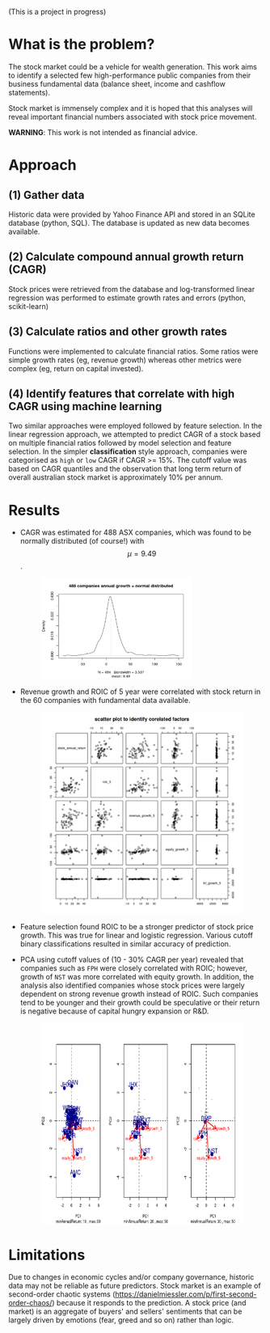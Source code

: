 (This is a project in progress)

# What is the problem?
The stock market could be a vehicle for wealth generation. This work aims to identify a selected few high-performance public companies from their business fundamental data (balance sheet, income and cashflow statements). 

Stock market is immensely complex and it is hoped that this analyses will reveal important financial numbers associated with stock price movement. 

**WARNING**: This work is not intended as financial advice. 

# Approach
## (1) Gather data
Historic data were provided by Yahoo Finance API and stored in an SQLite database (python, SQL). The database is updated as new data becomes available.

## (2) Calculate compound annual growth return (CAGR) 
Stock prices were retrieved from the database and log-transformed linear regression was performed to estimate growth rates and errors (python, scikit-learn)

## (3) Calculate ratios and other growth rates
Functions were implemented to calculate financial ratios. Some ratios were simple growth rates (eg, revenue growth) whereas other metrics were complex (eg, return on capital invested).

## (4) Identify features that correlate with high CAGR using machine learning
Two similar approaches were employed followed by feature selection. In the linear regression approach, we attempted to predict CAGR of a stock based on multiple financial ratios followed by model selection and feature selection. In the simpler **classification** style approach, companies were categorised as `high` or `low` CAGR if CAGR >= 15%. The cutoff value was based on CAGR quantiles and the observation that long term return of overall australian stock market is approximately 10% per annum. 

# Results
- CAGR was estimated for 488 ASX companies, which was found to be normally distributed (of course!) with $$\mu = 9.49 $$. 
  
  <figure>
    <img src="https://github.com/jsha129/asx_stocks/blob/main/download1.png", alt="drawing" width="300", height = "200" />
  </figure>

- Revenue growth and ROIC of 5 year were correlated with stock return in the 60 companies with fundamental data available. 
    <figure>
    <img src="https://github.com/jsha129/asx_stocks/blob/main/download2.png", alt="drawing" width="400", height = "400" />
  </figure>
- Feature selection found ROIC to be a stronger predictor of stock price growth. This was true for linear and logistic regression. Various cutoff binary classifications resulted in similar accuracy of prediction.
- PCA using cutoff values of (10 - 30% CAGR per year) revealed that companies such as `FPH` were closely correlated with ROIC; however, growth of `NST` was more correlated with equity growth. In addition, the analysis also identified companies whose stock prices were largely dependent on strong revenue growth instead of ROIC. Such companies tend to be younger and their growth could be speculative or  their return is negative because of capital hungry expansion or R&D.
  <figure>
    <img src="https://github.com/jsha129/asx_stocks/blob/main/download5.png", alt="drawing" width="400", height = "400" />
  </figure>

# Limitations
Due to changes in economic cycles and/or company governance, historic data may not be reliable as future predictors. Stock market is an example of second-order chaotic systems (https://danielmiessler.com/p/first-second-order-chaos/) because it responds to the prediction. A stock price (and market) is an aggregate of buyers' and sellers' sentiments that can be largely driven by emotions (fear, greed and so on) rather than logic.


